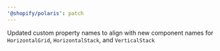```yaml
---
'@shopify/polaris': patch
---
```


Updated custom property names to align with new component names for `HorizontalGrid`, `HorizontalStack`, and `VerticalStack`
